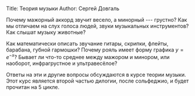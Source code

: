 Title: Теория музыки
Author: Сергей Довгаль

Почему мажорный аккорд звучит весело, а минорный --- грустно? Как мы
отличаем на слух голоса людей, звуки музыкальных инструментов? Как слышат
музыку животные?

Как математически описать звучание гитары, скрипки, флейты, барабана,
губной гармошки? Почему рояль имеет форму графика $y = e^{-x}$? Бывает ли
что-то среднее между мажором и минором, или наоборот, инфрагрустное и
ультравесёлое?

Ответы на эти и другие вопросы обсуждаются в курсе теории музыки. Этот курс
является второй частью дилогии, после сольфеджио, и будет прочитан на 5 цикле.

